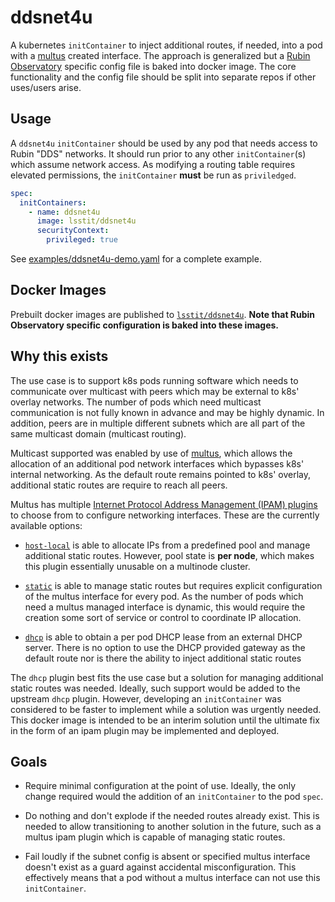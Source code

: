 ddsnet4u
========

A kubernetes `initContainer` to inject additional routes, if needed, into a pod
with a [multus](https://github.com/intel/multus-cni) created interface.  The
approach is generalized but a [Rubin Observatory](https://www.lsst.org/)
specific config file is baked into docker image.  The core functionality and
the config file should be split into separate repos if other uses/users arise.

Usage
-----

A `ddsnet4u` `initContainer` should be used by any pod that needs access to
Rubin "DDS" networks. It should run prior to any other `initContainer`(s) which
assume network access.  As modifying a routing table requires elevated
permissions, the `initContainer` **must** be run as `priviledged`.

```yaml
spec:
  initContainers:
    - name: ddsnet4u
      image: lsstit/ddsnet4u
      securityContext:
        privileged: true
```

See [examples/ddsnet4u-demo.yaml](examples/ddsnet4u-demo.yaml) for a complete example.

Docker Images
-------------

Prebuilt docker images are published to
[`lsstit/ddsnet4u`](https://hub.docker.com/repository/registry-1.docker.io/lsstit/ddsnet4u/tags?page=1&ordering=last_updated).
**Note that Rubin Observatory specific configuration is baked into these
images.**

Why this exists
---------------

The use case is to support k8s pods running software which needs to communicate
over multicast with peers which may be external to k8s' overlay networks.  The
number of pods which need multicast communication is not fully known in advance
and may be highly dynamic.  In addition, peers are in multiple different
subnets which are all part of the same multicast domain (multicast routing).

Multicast supported was enabled by use of
[multus](https://github.com/intel/multus-cni), which allows the allocation of
an additional pod network interfaces which bypasses k8s' internal networking.
As the default route remains pointed to k8s' overlay, additional static routes
are require to reach all peers.

Multus has multiple [Internet Protocol Address Management (IPAM)
plugins](https://www.cni.dev/plugins/ipam/) to choose from to configure
networking interfaces. These are the currently available options:

* [`host-local`]( https://www.cni.dev/plugins/ipam/host-local/) is able to
  allocate IPs from a predefined pool and manage additional static routes.
  However, pool state is **per node**, which makes this plugin essentially
  unusable on a multinode cluster.

* [`static`](https://www.cni.dev/plugins/ipam/static/) is able to manage static
  routes but requires explicit configuration of the multus interface for every
  pod.  As the number of pods which need a multus managed interface is dynamic,
  this would require the creation some sort of service or control to coordinate
  IP allocation.

* [`dhcp`](https://www.cni.dev/plugins/ipam/dhcp/) is able to obtain a per pod
  DHCP lease from an external DHCP server.  There is no option to use the DHCP
  provided gateway as the default route nor is there the ability to inject
  additional static routes

The `dhcp` plugin best fits the use case but a solution for managing additional
static routes was needed.  Ideally, such support would be added to the upstream
`dhcp` plugin.  However, developing an `initContainer` was considered to be
faster to implement while a solution was urgently needed.  This docker image is
intended to be an interim solution until the ultimate fix in the form of an
ipam plugin may be implemented and deployed.

Goals
-----

* Require minimal configuration at the point of use. Ideally, the only change required
  would the addition of an `initContainer` to the pod `spec`.

* Do nothing and don't explode if the needed routes already exist. This is
  needed to allow transitioning to another solution in the future, such as a
  multus ipam plugin which is capable of managing static routes.

* Fail loudly if the subnet config is absent or specified multus interface
  doesn't exist as a guard against accidental misconfiguration.  This
  effectively means that a pod without a multus interface can not use this
  `initContainer`.
